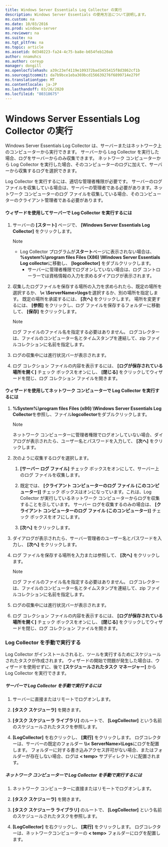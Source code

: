 ```yaml
---
title: Windows Server Essentials Log Collector の実行
description: Windows Server Essentials の使用方法について説明します。
ms.custom: na
ms.date: 10/03/2016
ms.prod: windows-server
ms.reviewer: na
ms.suite: na
ms.tgt_pltfrm: na
ms.topic: article
ms.assetid: 0d340223-fa24-4c75-ba8e-b654feb120ab
author: nnamuhcs
ms.author: coreyp
manager: dongill
ms.openlocfilehash: a39c23ef4119e109372bad3455415f8d3862cf1b
ms.sourcegitcommit: da7b9bce1eba369bcd156639276f6899714e279f
ms.translationtype: MT
ms.contentlocale: ja-JP
ms.lasthandoff: 03/26/2020
ms.locfileid: "80318675"
---
```

# <a name="run-the-windows-server-essentials-log-collector"></a>Windows Server Essentials Log Collector の実行
Windows Server Essentials Log Collector は、サーバーまたはネットワーク上のコンピューターから実行できます。 サーバーから Log Collector を実行した場合、ログをサーバーからのみ収集できます。 ネットワーク コンピューターから Log Collector を実行した場合、そのコンピューターのログに加えて、サーバーから収集するログを選択できます。  
  
 Log Collector を実行するには、適切な管理者権限が必要です。 サーバーのログ ファイルを収集している場合は、サーバーの管理者である必要があります。ネットワーク コンピューターのログ ファイルを収集している場合、そのコンピューターのクライアント管理者である必要があります。  
  
#### <a name="to-run-the-log-collector-on-the-server-by-using-the-wizard"></a>ウィザードを使用してサーバーで Log Collector を実行するには  
  
1. サーバーの **[スタート]** ページで、 **[Windows Server Essentials Log Collector]** をクリックします。  
  
   > [!NOTE]
   > - Log Collector プログラムが**スタート**ページに表示されない場合は、 **%system%\program files Files (X86) \Windows Server Essentials Log collector**に移動し、 **[logcollector]** をダブルクリックします。  
   >   -   サーバーに管理者権限でログオンしていない場合は、ログ コントローラーでは資格情報の入力を求めるダイアログが表示されます。  
  
2. 収集したログファイルを保存する場所の入力を求められたら、既定の場所を選択するか、 **\\< \\ServerName\>\logs**を選択するか、別の場所を指定します。 既定の場所を承諾するには、 **[次へ]** をクリックします。 場所を変更するには、 **[参照]** をクリックし、ログ ファイルを保存するフォルダーに移動して、 **[保存]** をクリックします。  
  
   > [!NOTE]
   >  ログ ファイルのファイル名を指定する必要はありません。 ログコレクターは、ファイルのコンピューター名とタイムスタンプを連結して、zip ファイルコレクションに名前を指定します。  
  
3. ログの収集中には進行状況バーが表示されます。  
  
4. ログ コレクション ファイルの内容を表示するには、 **[ログが保存されている場所を開く]** チェック ボックスをオンにし、 **[閉じる]** をクリックしてウィザードを閉じ、ログ コレクション ファイルを開きます。  
  
#### <a name="to-run-the-log-collector-on-a-network-computer-by-using-the-wizard"></a>ウィザードを使用してネットワーク コンピューターで Log Collector を実行するには  
  
1.  **%System%\program files Files (x86) \Windows Server Essentials Log Collector**を参照し、ファイル**logcollector**をダブルクリックします。  
  
    > [!NOTE]
    >  ネットワーク コンピューターに管理者権限でログオンしていない場合、ダイアログが表示されたら、ユーザー名とパスワードを入力して、 **[次へ]** をクリックします。  
  
2.  次のように収集するログを選択します。  
  
    1.  **[サーバー ログ ファイル]** チェック ボックスをオンにして、サーバー上のログ ファイルを収集します。  
  
    2.  既定では、 **[クライアント コンピューターのログ ファイル (このコンピューター)]** チェック ボックスはオンになっています。これは、Log Collector が実行しているネットワーク コンピューターからログを収集することを示しています。 サーバー ログを収集するのみの場合は、 **[クライアント コンピューターのログ ファイル (このコンピューター)]** チェック ボックスをオフにします。  
  
    3.  **[次へ]** をクリックします。  
  
3.  ダイアログが表示されたら、サーバー管理者のユーザー名とパスワードを入力し、 **[次へ]** をクリックします。  
  
4.  ログ ファイルを保存する場所を入力または参照して、 **[次へ]** をクリックします。  
  
    > [!NOTE]
    >  ログ ファイルのファイル名を指定する必要はありません。 ログコレクターは、ファイルのコンピューター名とタイムスタンプを連結して、zip ファイルコレクションに名前を指定します。  
  
5.  ログの収集中には進行状況バーが表示されます。  
  
6.  ログ コレクション ファイルの内容を表示するには、 **[ログが保存されている場所を開く]** チェック ボックスをオンにし、 **[閉じる]** をクリックしてウィザードを閉じ、ログ コレクション ファイルを開きます。  
  
### <a name="running-the-log-collector-manually"></a>Log Collector を手動で実行する  
 Log Collector がインストールされると、ツールを実行するためにスケジュールされたタスクが作成されます。 ウィザードの開始で問題が発生した場合は、ウィザードを使用せずに、後で **[スケジュールされたタスク マネージャー]** から Log Collector を実行できます。  
  
##### <a name="to-manually-run-the-log-collector-on-the-server"></a>サーバーで Log Collector を手動で実行するには  
  
1.  サーバーに直接またはリモートでログオンします。  
  
2.  **[タスク スケジューラ]** を開きます。  
  
3.  **[タスク スケジューラ ライブラリ]** のルートで、 **[LogCollector]** という名前のスケジュールされたタスクを参照します。  
  
4.  **[LogCollector]** を右クリックし、 **[実行]** をクリックします。 ログコレクターは、サーバーの既定のフォルダー **\\\\< ServerName\>\Logs**にログを配置します。 フォルダーに対する書き込みアクセス許可がない場合、またはフォルダーが存在しない場合、ログは **< temp\>** サブディレクトリに配置されます。  
  
##### <a name="to-manually-run-the-log-collector-on-a-network-computer"></a>ネットワーク コンピューターで Log Collector を手動で実行するには  
  
1.  ネットワーク コンピューターに直接またはリモートでログオンします。  
  
2.  **[タスク スケジューラ]** を開きます。  
  
3.  **[タスク スケジューラ ライブラリ]** のルートで、 **[LogCollector]** という名前のスケジュールされたタスクを参照します。  
  
4.  **[LogCollector]** を右クリックし、 **[実行]** をクリックします。 ログコレクターは、ネットワークコンピューターの **< temp\>** フォルダーにログを配置します。
